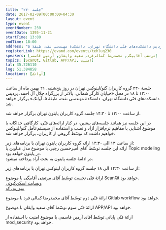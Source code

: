 ```yaml
---
title: "جلسه ۲۳۰"
date: 2017-02-09T00:00:00+04:30
layout: event
type: event
eventNumber: 230
eventDate: 1395-11-21
startTime: 13:00
endTime: 18:00
address: "خیابان کارگر شمالی، بالاتر از بزرگراه جلال آل‌احمد، پردیس دانشکده‌های فنّی دانشگاه تهران، دانشکدهٔ مهندسی نفت، طبقهٔ ۵"
registerLink: https://evand.com/events/tehlug230
speakers: [مرتضی آقابیگی, محمدرضا کمالی‌فرد, سعید وایقان, آرمین قاسمی]
topics: [ScanQt, Gitlab, APP/API, امنیت]
lat: 35.726110
lng: 51.384858
locations: [آواتک]
---
```

جلسهٔ ۲۳۰ گروه کاربران گنو/لینوکس تهران در روز پنج‌شنبه، ۲۱ بهمن ماه از ساعت ۱۳:۰۰ تا ۱۸ در محل «خیابان کارگر شمالی، بالاتر از بزرگراه جلال آل احمد، پردیس دانشکده‌های فنّی دانشگاه تهران، دانشکدهٔ مهندسی نفت، طبقهٔ ۵، آواتک» برگزار خواهد شد.

از ساعت ۱۳:۰۰ تا ۱۴:۳۰ جلسه گروه کاربران پایتون تهران برگزار خواهد شد.

در این جلسه نیز همانند جلسه‌‌های پیشین، در کنار ارائه‌های فنّی، کارگاهی جداگانه با موضوع آشنایی با مفاهیم نرم‌افزار آزاد و نصب و استفاده از سیستم‌عامل گنو/لینوکس خواهیم داشت که توسّط گروهی از کاربران، برگزار خواهد شد.

از ساعت ۱۳ الی ۱۴:۳۰ ارائه گروه کاربران پایتون تهران با برنامه‌های زیر:  
ارائه این جلسه توسّط آقای امیرحسین رجبی با موضوع مدل عناوین یا Topic modeling در پایتون خواهد بود.  
در ادامهٔ جلسه پایتون به بحث آزاد پرداخته میشود.

از ساعت ۱۴:۳۰ الی ۱۸ جلسه گروه کاربران لینوکس تهران با برنامه‌های زیر:

ارائهٔ فنّی نخست توسّط آقای مرتضی آقابیگی با موضوع ScanQt خواهد بود.  
[وبسایت اسکن‌کیوتی](http://scanqt.com/)  
[سورس کد](https://github.com/aqamorisny/scanqt/releases)

ارائهٔ فنّی دوم توسّط آقای محمدرضا کمالی فرد با موضوع Gitlab workflow خواهد بود.

ارائهٔ فنّی سوم توسّط آقای سعید وایقان با موضوع APP/API خواهد بود.

ارائهٔ فنّی پایانی توسّط آقای آرمین قاسمی با موضوع امنیت با استفاده از mod_security خواهد بود.